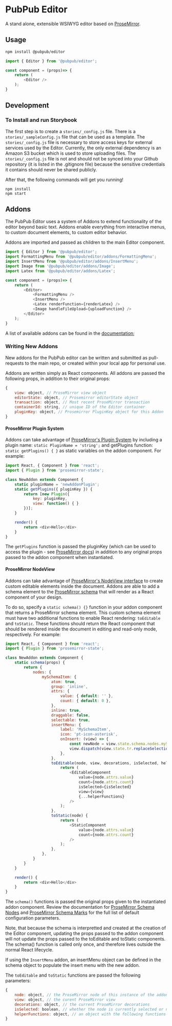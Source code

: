 # PubPub Editor

A stand alone, extensible WSIWYG editor based on [ProseMirror](https://prosemirror.net/). 

## Usage

```bash
npm install @pubpub/editor
```
```javascript
import { Editor } from '@pubpub/editor';

const component = (props)=> {
    return ( 
        <Editor />
    );
}
```

## Development

### To Install and run Storybook

The first step is to create a `stories/_config.js` file. There is a `stories/_sampleConfig.js` file that can be used as a template. The `stories/_config.js` file is necessary to store access keys for external services used by the Editor. Currently, the only external dependency is an Amazon S3 bucket which is used to store uploading files. The `stories/_config.js` file is not and should not be synced into your Github repository (it is listed in the .gitignore file) because the sensitive credentials it contains should never be shared publicly.

After that, the following commands will get you running!
```
npm install
npm start
```



## Addons
The PubPub Editor uses a system of Addons to extend functionality of the editor beyond basic text. Addons enable everything from interactive menus, to custom document elements, to custom editor behavior.

Addons are imported and passed as children to the main Editor component.
```javascript
import { Editor } from '@pubpub/editor';
import FormattingMenu from '@pubpub/editor/addons/FormattingMenu';
import InsertMenu from '@pubpub/editor/addons/InsertMenu';
import Image from '@pubpub/editor/addons/Image';
import Latex from '@pubpub/editor/addons/Latex';

const component = (props)=> {
    return (
        <Editor>
            <FormattingMenu />
            <InsertMenu />
            <Latex renderFunction={renderLatex} />
            <Image handleFileUpload={uploadFunction} />
        </Editor>
    );
}
```

A list of available addons can be found in the [documentation](https://pubpub.github.io/pubpub-editor/);

### Writing New Addons
New addons for the PubPub editor can be written and submitted as pull-requests to the main repo, or created within your local app for personal use. 

Addons are written simply as React components. All addons are passed the following props, in addition to their original props:
```javascript
{
    view: object, // ProseMirror view object
    editorState: object, // Prosemirror editorState object
    transaction: object, // Most recent ProseMirror transaction
    containerId: string, // unique ID of the Editor container
    pluginKey: object, // Prosemirror PluginKey object for this Addon
}
```

#### ProseMirror Plugin System
Addons can take advantage of [ProseMirror's Plugin System](https://prosemirror.net/docs/ref/#state.Plugin_System) by including a plugin name: `static PluginName = 'string';` and getPlugins function: `static getPlugins() { }` as static variables on the addon component. For example: 

```javascript
import React, { Component } from 'react';
import { Plugin } from 'prosemirror-state';

class NewAddon extends Component {
    static pluginName = 'newAddonPlugin';
    static getPlugins({ pluginKey }) {
        return [new Plugin({
            key: pluginKey,
            view: function() { }
        })];
    }

    render() {
        return <div>Hello</div>
    }
}
```
The `getPlugins` function is passed the pluginKey (which can be used to access the plugin - see [ProseMirror docs](https://prosemirror.net/docs/ref/#state.PluginKey)) in addition to any original props passed to the addon component when instantiated.

#### ProseMirror NodeView 
Addons can take advantage of [ProseMirror's NodeView interface](https://prosemirror.net/docs/ref/#view.NodeView) to create custom editable elements inside the document. Addons are able to add a schema element to the [ProseMirror schema](https://prosemirror.net/docs/ref/#model.Schema) that will render as a React component of your design.

To do so, specify a `static schema() {}` function in your addon component that returns a ProseMirror schema element. This custom schema element must have two additional functions to enable React rendering: `toEditable` and `toStatic`. These functions should return the React component that should be rendered inside the document in editing and read-only mode, respectively. For example: 

```javascript
import React, { Component } from 'react';
import { Plugin } from 'prosemirror-state';

class NewAddon extends Component {
    static schema(props) {
        return {
            nodes: {
                mySchemaItem: {
                    atom: true,
                    group: 'inline',
                    attrs: {
                        value: { default: '' },
                        count: { default: 0 },
                    },
                    inline: true,
                    draggable: false,
                    selectable: true,
                    insertMenu: {
                        label: 'MySchemaItem',
                        icon: 'pt-icon-asterisk',
                        onInsert: (view) => {
                            const newNode = view.state.schema.nodes.mySchemaItem.create();
                            view.dispatch(view.state.tr.replaceSelectionWith(newNode));
                        },
                    },
                    toEditable(node, view, decorations, isSelected, helperFunctions) {
                        return (
                            <EditableComponent
                                value={node.attrs.value}
                                count={node.attrs.count}
                                isSelected={isSelected}
                                view={view}
                                {...helperFunctions}
                            />
                        );
                    },
                    toStatic(node) {
                        return (
                            <StaticComponent
                                value={node.attrs.value}
                                count={node.attrs.count}
                            />
                        );
                    },
                },
            }
        }
    }

    render() {
        return <div>Hello</div>
    }
}
```
The `schema()` functions is passed the original props given to the instantiated addon component. Review the documentation for [ProseMirror Schema Nodes](https://prosemirror.net/docs/ref/#model.NodeType) and [ProseMirror Schema Marks](https://prosemirror.net/docs/ref/#model.MarkType) for the full list of default configuration parameters.

Note, that because the schema is interpretted and created at the creation of the Editor component, updating the props passed to the addon component will not update the props passed to the toEditable and toStatic components. The schema() function is called only once, and therefore lives outside the normal React lifecycle.

If using the `InsertMenu` addon, an insertMenu object can be defined in the schema object to populate the insert menu with the new addon.

The `toEditable` and `toStatic` functions are passed the following parameters: 

```javascript
{
    node: object, // the ProseMirror node of this instance of the addon
    view: object, // the curent ProseMirror view
    decorations: object, // the current ProseMirror decorations
    isSelected: boolean, // whether the node is currently selected or not
    helperFunctions: object, // an object with the following functions that can be helpful when interacting with ProseMirror: updateAttrs, changeNode, updateContent, getPos
}
```
